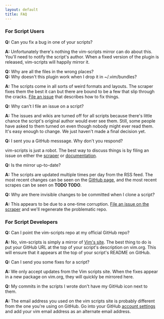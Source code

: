```yaml
---
layout: default
title: FAQ
---
```



### For Script Users

**Q:** Can you fix a bug in one of your scripts?

**A:** Unfortunately there's nothing the vim-scripts mirror can
do about this.  You'll need to notify the script's author.  When
a fixed version of the plugin is released, vim-scripts will
happily mirror it.


**Q:** Why are all the files in the wrong places?<br/>
**Q:** Why doesn't this plugin work when I drop it in ~/.vim/bundles?

**A:** The scripts come in all sorts of weird formats and layouts.
The scraper fixes them the best it can but there are bound to
be a few that slip through the cracks.
<a href="http://github.com/vim-scripts/vim-scraper/issues">File an issue</a>
that describes how to fix things.


**Q:** Why can't I file an issue on a script?

**A:** The issues and wikis are turned off for all scripts because
there's little chance the script's original author would ever see them.
Still, some people have asked to them turned on even though
nobody might ever read them.  It's easy enough to change.
We just haven't made a final decision yet.


**Q:** I sent you a GitHub messsage.  Why don't you respond?

vim-scripts is just a robot.  The best way to discuss things
is by filing an issue on either the
<a href="http://github.com/vim-scripts/vim-scraper/issues">scraper</a> or
<a href="http://github.com/vim-scripts/vim-scripts.github.com/issues">documentation</a>.


**Q:** Is the mirror up-to-date?

**A:** The scripts are updated multiple times per day from the
RSS feed.  The most recent changes can be seen on the
<a href="http://github.com/vim-scripts">GitHub page</a>,
and the most recent scrapes can be seen on **TODO TODO**.


**Q:** Why are there invisible changes to be committed when I clone a script?

**A:** This appears to be due to a one-time corruption.
<a href="http://github.com/vim-scripts/vim-scraper/issues">File an issue on the scraper</a>
and we'll regenerate the problematic repo.


### For Script Developers

**Q:** Can I point the vim-scripts repo at my official GitHub repo?<br/>

**A:** No, vim-scripts is simply a mirror of <a href="http://www.vim.org/scripts/index.php">Vim's site</a>.
The best thing to do is put your GitHub URL at the top of your script's
description on vim.org.  This will ensure that it appears at the top
of your script's README on GitHub.


**Q:** Can I send you some fixes for a script?

**A:** We only accept updates from the Vim scripts site.  When the fixes
appear in a new package on vim.org, they will quickly be mirrored here.


**Q:** My commits in the scripts I wrote don't have my GitHub icon next to them.

**A:** The email address you used on the vim scripts site is probably different
from the one you're using on GitHub.  Go into your GitHub [account settings](https://github.com/account)
and add your vim email address as an alternate email address.

